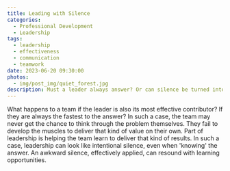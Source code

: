 ```yaml
---
title: Leading with Silence
categories:
  - Professional Development
  - Leadership
tags:
  - leadership
  - effectiveness
  - communication
  - teamwork
date: 2023-06-20 09:30:00
photos: 
  - img/post_img/quiet_forest.jpg
description: Must a leader always answer? Or can silence be turned into an effective leadership tool?
---
```

What happens to a team if the leader is also its most effective contributor? If they are always the fastest to the answer? In such a case, the team may never get the chance to think through the problem themselves. They fail to develop the muscles to deliver that kind of value on their own. Part of leadership is helping the team learn to deliver that kind of results. In such a case, leadership can look like intentional silence, even when 'knowing' the answer. An awkward silence, effectively applied, can resound with learning opportunities.
 
